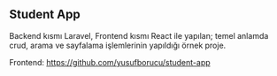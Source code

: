 ## Student App

Backend kısmı Laravel, Frontend kısmı React ile yapılan; temel anlamda crud, arama ve sayfalama işlemlerinin yapıldığı örnek proje.

Frontend: https://github.com/yusufborucu/student-app
